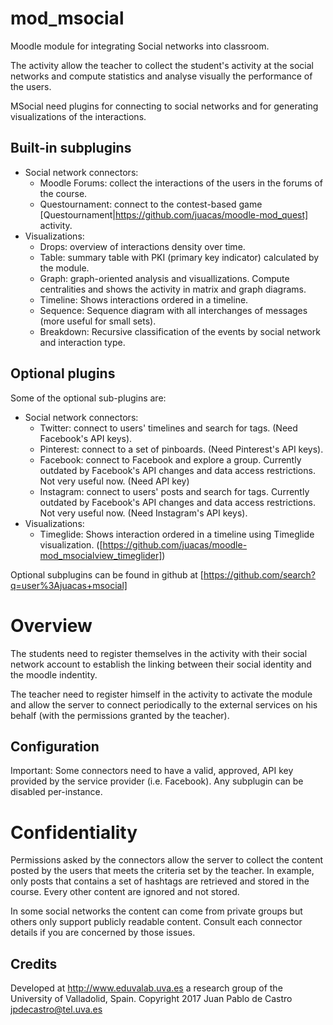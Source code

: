 # mod_msocial
Moodle module for integrating Social networks into classroom.

The activity allow the teacher to collect the student's activity at the social networks and compute statistics and analyse visually the performance of the users.

MSocial need plugins for connecting to social networks and for generating visualizations of the interactions.
## Built-in subplugins
* Social network connectors:
  * Moodle Forums: collect the interactions of the users in the forums of the course.
  * Questournament: connect to the contest-based game [Questournament|https://github.com/juacas/moodle-mod_quest] activity.
* Visualizations:
  * Drops: overview of interactions density over time.
  * Table: summary table with PKI (primary key indicator) calculated by the module.
  * Graph: graph-oriented analysis and visuallizations. Compute centralities and shows the activity in matrix and graph diagrams.
  * Timeline: Shows interactions ordered in a timeline.
  * Sequence: Sequence diagram with all interchanges of messages (more useful for small sets).
  * Breakdown: Recursive classification of the events by social network and interaction type.



## Optional plugins

Some of the optional sub-plugins are:
* Social network connectors:
  * Twitter: connect to users' timelines and search for tags. (Need Facebook's API keys).
  * Pinterest: connect to a set of pinboards. (Need Pinterest's API keys).
  * Facebook: connect to Facebook and explore a group. Currently outdated by Facebook's API changes and data access restrictions. Not very useful now. (Need API key)
  * Instagram: connect to users' posts and search for tags.  Currently outdated by Facebook's API changes and data access restrictions. Not very useful now.  (Need Instagram's API keys).
* Visualizations:
  * Timeglide: Shows interaction ordered in a timeline using Timeglide visualization. ([https://github.com/juacas/moodle-mod_msocialview_timeglider])

Optional subplugins can be found in github at [https://github.com/search?q=user%3Ajuacas+msocial]

# Overview

The students need to register themselves in the activity with their social network account to establish the linking between their social identity and the moodle indentity.

The teacher need to register himself in the activity to activate the module and allow the server to connect periodically to the external services on his behalf (with the permissions granted by the teacher).
 
## Configuration

Important: Some connectors need to have a valid, approved, API key provided by the service provider (i.e. Facebook).
Any subplugin can be disabled per-instance.

# Confidentiality

Permissions asked by the connectors allow the server to collect the content posted by the users that meets the criteria set by the teacher. In example, only posts that contains a set of hashtags are retrieved and stored in the course. Every other content are ignored and not stored.

In some social networks the content can come from private groups but others only support publicly readable content. Consult each connector details if you are concerned by those issues.

## Credits 

Developed at http://www.eduvalab.uva.es a research group of the University of Valladolid, Spain.
Copyright 2017 Juan Pablo de Castro jpdecastro@tel.uva.es
